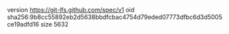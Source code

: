version https://git-lfs.github.com/spec/v1
oid sha256:9b8cc55892eb2d5638bbdfcbac4754d79eded07773dfbc6d3d5005ce19adfd16
size 5632

